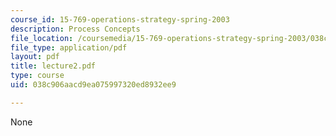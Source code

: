 ```yaml
---
course_id: 15-769-operations-strategy-spring-2003
description: Process Concepts
file_location: /coursemedia/15-769-operations-strategy-spring-2003/038c906aacd9ea075997320ed8932ee9_lecture2.pdf
file_type: application/pdf
layout: pdf
title: lecture2.pdf
type: course
uid: 038c906aacd9ea075997320ed8932ee9

---
```

None